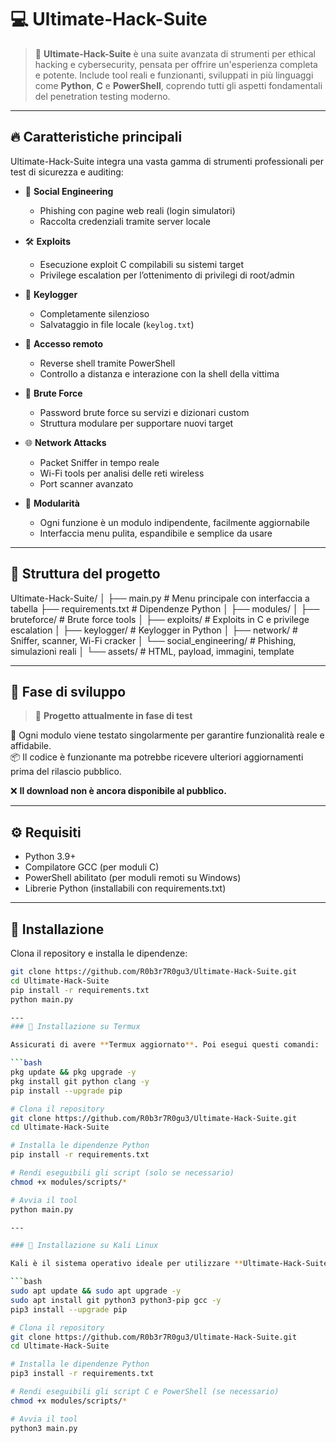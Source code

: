# 💻 Ultimate-Hack-Suite

> 🧠 **Ultimate-Hack-Suite** è una suite avanzata di strumenti per ethical hacking e cybersecurity, pensata per offrire un'esperienza completa e potente. Include tool reali e funzionanti, sviluppati in più linguaggi come **Python**, **C** e **PowerShell**, coprendo tutti gli aspetti fondamentali del penetration testing moderno.

---

## 🔥 Caratteristiche principali

Ultimate-Hack-Suite integra una vasta gamma di strumenti professionali per test di sicurezza e auditing:

- 🧠 **Social Engineering**
  - Phishing con pagine web reali (login simulatori)
  - Raccolta credenziali tramite server locale

- 🛠️ **Exploits**
  - Esecuzione exploit C compilabili su sistemi target
  - Privilege escalation per l’ottenimento di privilegi di root/admin

- 🧬 **Keylogger**
  - Completamente silenzioso
  - Salvataggio in file locale (`keylog.txt`)

- 🚪 **Accesso remoto**
  - Reverse shell tramite PowerShell
  - Controllo a distanza e interazione con la shell della vittima

- 🧪 **Brute Force**
  - Password brute force su servizi e dizionari custom
  - Struttura modulare per supportare nuovi target

- 🌐 **Network Attacks**
  - Packet Sniffer in tempo reale
  - Wi-Fi tools per analisi delle reti wireless
  - Port scanner avanzato

- 🔐 **Modularità**
  - Ogni funzione è un modulo indipendente, facilmente aggiornabile
  - Interfaccia menu pulita, espandibile e semplice da usare

---

## 📂 Struttura del progetto

Ultimate-Hack-Suite/
│
├── main.py                     # Menu principale con interfaccia a tabella
├── requirements.txt            # Dipendenze Python
│
├── modules/
│   ├── bruteforce/             # Brute force tools
│   ├── exploits/               # Exploits in C e privilege escalation
│   ├── keylogger/              # Keylogger in Python
│   ├── network/                # Sniffer, scanner, Wi-Fi cracker
│   └── social_engineering/     # Phishing, simulazioni reali
│
└── assets/                     # HTML, payload, immagini, template

---

## 🧪 Fase di sviluppo

> 🚧 **Progetto attualmente in fase di test**

🧬 Ogni modulo viene testato singolarmente per garantire funzionalità reale e affidabile.  
📦 Il codice è funzionante ma potrebbe ricevere ulteriori aggiornamenti prima del rilascio pubblico.

❌ **Il download non è ancora disponibile al pubblico.**

---

## ⚙️ Requisiti

- Python 3.9+
- Compilatore GCC (per moduli C)
- PowerShell abilitato (per moduli remoti su Windows)
- Librerie Python (installabili con requirements.txt)

---

## 🔧 Installazione

Clona il repository e installa le dipendenze:

```bash
git clone https://github.com/R0b3r7R0gu3/Ultimate-Hack-Suite.git
cd Ultimate-Hack-Suite
pip install -r requirements.txt
python main.py

---
### 📲 Installazione su Termux

Assicurati di avere **Termux aggiornato**. Poi esegui questi comandi:

```bash
pkg update && pkg upgrade -y
pkg install git python clang -y
pip install --upgrade pip

# Clona il repository
git clone https://github.com/R0b3r7R0gu3/Ultimate-Hack-Suite.git
cd Ultimate-Hack-Suite

# Installa le dipendenze Python
pip install -r requirements.txt

# Rendi eseguibili gli script (solo se necessario)
chmod +x modules/scripts/*

# Avvia il tool
python main.py

---

### 🐉 Installazione su Kali Linux

Kali è il sistema operativo ideale per utilizzare **Ultimate-Hack-Suite**. Segui questi comandi per una configurazione rapida:

```bash
sudo apt update && sudo apt upgrade -y
sudo apt install git python3 python3-pip gcc -y
pip3 install --upgrade pip

# Clona il repository
git clone https://github.com/R0b3r7R0gu3/Ultimate-Hack-Suite.git
cd Ultimate-Hack-Suite

# Installa le dipendenze Python
pip3 install -r requirements.txt

# Rendi eseguibili gli script C e PowerShell (se necessario)
chmod +x modules/scripts/*

# Avvia il tool
python3 main.py

